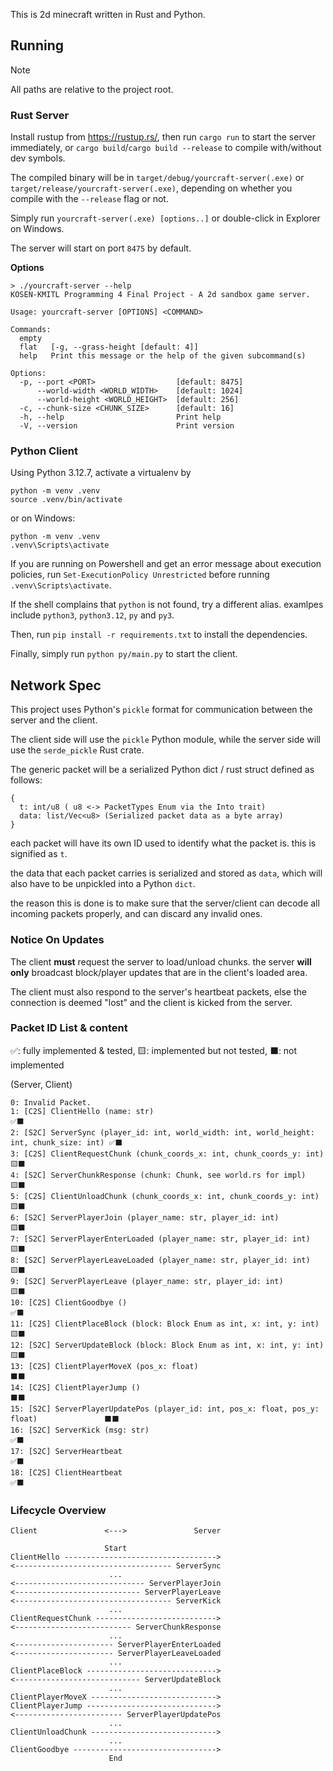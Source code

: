 This is 2d minecraft written in Rust and Python.

## Running
> [!NOTE]
> All paths are relative to the project root.
### Rust Server
Install rustup from https://rustup.rs/, then run
`cargo run` to start the server immediately, or `cargo build`/`cargo build --release` to compile with/without dev symbols.

The compiled binary will be in `target/debug/yourcraft-server(.exe)` or `target/release/yourcraft-server(.exe)`, depending on whether you compile with the `--release` flag or not.

Simply run `yourcraft-server(.exe) [options..]` or double-click in Explorer on Windows.

The server will start on port `8475` by default.

**Options**

```shell
> ./yourcraft-server --help
KOSEN-KMITL Programming 4 Final Project - A 2d sandbox game server.

Usage: yourcraft-server [OPTIONS] <COMMAND>

Commands:
  empty  
  flat   [-g, --grass-height [default: 4]]
  help   Print this message or the help of the given subcommand(s)

Options:
  -p, --port <PORT>                  [default: 8475]
      --world-width <WORLD_WIDTH>    [default: 1024]
      --world-height <WORLD_HEIGHT>  [default: 256]
  -c, --chunk-size <CHUNK_SIZE>      [default: 16]
  -h, --help                         Print help
  -V, --version                      Print version
```

### Python Client
Using Python 3.12.7, activate a virtualenv by
```shell
python -m venv .venv
source .venv/bin/activate
```
or on Windows:
```shell
python -m venv .venv
.venv\Scripts\activate
```
If you are running on Powershell and get an error message about execution policies, run
`Set-ExecutionPolicy Unrestricted` before running `.venv\Scripts\activate`.

If the shell complains that `python` is not found, try a different alias. examlpes include
`python3`, `python3.12`, `py` and `py3`.

Then, run `pip install -r requirements.txt` to install the dependencies.

Finally, simply run `python py/main.py` to start the client.

## Network Spec
This project uses Python's `pickle` format for communication between the server and the client.

The client side will use the `pickle` Python module, while the server side will use the `serde_pickle` Rust crate.

The generic packet will be a serialized Python dict / rust struct defined as follows:
```
{
  t: int/u8 ( u8 <-> PacketTypes Enum via the Into trait)
  data: list/Vec<u8> (Serialized packet data as a byte array)
}
```

each packet will have its own ID used to identify what the packet is. this is signified as `t`.

the data that each packet carries is serialized and stored as `data`, which will also have to be unpickled into a Python `dict`.

the reason this is done is to make sure that the server/client can decode all incoming packets properly, and can discard any invalid ones.

### Notice On Updates
The client **must** request the server to load/unload chunks. the server **will only** broadcast block/player updates that are in the client's loaded area.

The client must also respond to the server's heartbeat packets, else the connection is deemed "lost" and the client is
kicked from the server.

### Packet ID List & content 
✅: fully implemented & tested, 🟨: implemented but not tested, ⬛: not implemented

(Server, Client)
```
0: Invalid Packet.
1: [C2S] ClientHello (name: str)                                                           ✅⬛
2: [S2C] ServerSync (player_id: int, world_width: int, world_height: int, chunk_size: int) ✅⬛
3: [C2S] ClientRequestChunk (chunk_coords_x: int, chunk_coords_y: int)                     🟨⬛
4: [S2C] ServerChunkResponse (chunk: Chunk, see world.rs for impl)                         🟨⬛
5: [C2S] ClientUnloadChunk (chunk_coords_x: int, chunk_coords_y: int)                      🟨⬛
6: [S2C] ServerPlayerJoin (player_name: str, player_id: int)                               🟨⬛
7: [S2C] ServerPlayerEnterLoaded (player_name: str, player_id: int)                        🟨⬛
8: [S2C] ServerPlayerLeaveLoaded (player_name: str, player_id: int)                        🟨⬛
9: [S2C] ServerPlayerLeave (player_name: str, player_id: int)                              🟨⬛
10: [C2S] ClientGoodbye ()                                                                 ✅⬛
11: [C2S] ClientPlaceBlock (block: Block Enum as int, x: int, y: int)                      🟨⬛
12: [S2C] ServerUpdateBlock (block: Block Enum as int, x: int, y: int)                     🟨⬛
13: [C2S] ClientPlayerMoveX (pos_x: float)                                                 ⬛⬛
14: [C2S] ClientPlayerJump ()                                                              ⬛⬛
15: [S2C] ServerPlayerUpdatePos (player_id: int, pos_x: float, pos_y: float)               ⬛⬛
16: [S2C] ServerKick (msg: str)                                                            ✅⬛
17: [S2C] ServerHeartbeat                                                                  ✅⬛
18: [C2S] ClientHeartbeat                                                                  ✅⬛
```

### Lifecycle Overview
```
Client               <--->               Server

                     Start
ClientHello ---------------------------------->
<----------------------------------- ServerSync
                      ...
<----------------------------- ServerPlayerJoin
<---------------------------- ServerPlayerLeave
<----------------------------------- ServerKick
                      ...
ClientRequestChunk --------------------------->
<-------------------------- ServerChunkResponse
                      ...
<---------------------- ServerPlayerEnterLoaded
<---------------------- ServerPlayerLeaveLoaded
                      ...
ClientPlaceBlock ----------------------------->
<---------------------------- ServerUpdateBlock
                      ...
ClientPlayerMoveX ---------------------------->
ClientPlayerJump ----------------------------->
<------------------------ ServerPlayerUpdatePos
                      ...
ClientUnloadChunk ---------------------------->
                      ...
ClientGoodbye -------------------------------->
                      End
```
